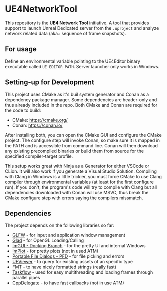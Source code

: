 # UE4NetworkTool
This repository is the **UE4 Network Tool** initiative. A tool that provides support to launch Unreal Dedicated server from the `.uproject` and analyze network related data (aka.: sequence of frame snapshots).

## For usage
Define an environmental variable pointing to the UE4Editor binary executable called `UE_EDITOR_PATH`. Server launcher only works in Windows.

## Setting-up for Development
This project uses CMake as it's buil system generator and Conan as a dependency package manager. Some dependencies are header-only and thus already included in the repo. Both CMake and Conan are required for the code to build:
- CMake: https://cmake.org/
- Conan: https://conan.io/

After installing both, you can open the CMake GUI and configure the CMake project. The configure step will invoke Conan, so make sure it is mapped in the PATH and is accessible from command line. Conan will then download any existing precompiled binaries or build them from source for the specified compiler-target profile.

This setup works great with Ninja as a Generator for either VSCode or CLion. It will also work if you generate a Visual Studio Solution. Compiling with Clang in Windows is a little trickier, you must force CMake to use Clang compiler through environmental variables (at least for the first configure run). If you don't, the program's code will try to compile with Clang but all dependencies downloaded with Conan will use MSVC, thus break the CMake configure step with errors saying the compilers missmatch.

## Dependencies
The project depends on the following libraries so far:
- [GLFW](https://www.glfw.org/) - for input and application window management
- [Glad](https://github.com/Dav1dde/glad) - for OpenGL Loading/Calling
- [ImGUI - Docking Branch](https://github.com/ocornut/imgui/) - for the pretty UI and internal Windows
- [ImPlot](https://github.com/epezent/implot) - for pretty plots (not in used ATM)
- [Portable File Dialogs - PFD](https://github.com/samhocevar/portable-file-dialogs) - for file picking and errors
- [UEViewer](https://github.com/gildor2/UEViewer) - to query for existing assets of an specific type
- [FMT](https://github.com/fmtlib/fmt) - to have nicely formatted strings (really fast)
- [Taskflow](https://github.com/taskflow/taskflow) - used for easy multithreading and loading frames through parallel pipes
- [CppDelegate](https://www.codeproject.com/Articles/11015/The-Impossibly-Fast-C-Delegates) - to have fast callbacks (not in use ATM)
